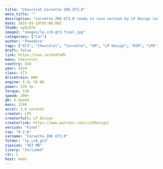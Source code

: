 ```yaml
---
title: "Chevrolet Corvette Z06 GT3.R"
meta_title: ""
description: "Corvette Z06 GT3.R ready to race version by LP Design including real liveries"
date: 2025-03-18T05:00:00Z
thumb: ayQiQ7a
image2: "images/lp-cc8-gt3-final.jpg"
categories: ["Car"]
author: "Theodora"
tags: ["GT3", "Chevrolet", "Corvette", "GM", "LP Design", "R2R", "LPD", "2024", "USA", "Sports Car", "WEC", "IMSA"]
draft: false
link: https://ouo.io/hd4fwMS
manu: Chevrolet
country: USA
year: 2024
class: GT3
drivetrain: RWD
engine: 5.5L V8 NA
power: 520 hp
torque: 530
speed: 290+ 
gb: 6-Speed
mass: 1240 
accel: 3.0 seconds
creator: LPD
creatorfull: LP Design
creatorlink: https://www.patreon.com/c/LPDesign/
version: "Final"
csp: "0.2.6"
carname: "Corvette Z06 GT3.R"
folder: "lp_cc8_gt3"
zipsize: "363 MB"
livery: "Included"
r2r: 1
host: mods
---
```

